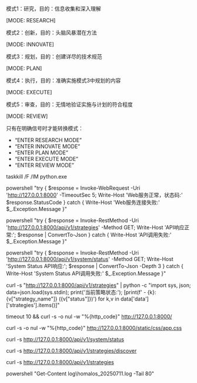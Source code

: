 模式1：研究，目的：信息收集和深入理解

[MODE: RESEARCH\]

模式2：创新，目的：头脑风暴潜在方法

\[MODE: INNOVATE\]

模式3：规划，目的：创建详尽的技术规范

\[MODE: PLAN\]

模式4：执行，目的：准确实施模式3中规划的内容

\[MODE: EXECUTE\]

模式5：审查，目的：无情地验证实施与计划的符合程度

\[MODE: REVIEW\]



只有在明确信号时才能转换模式：

- “ENTER RESEARCH MODE”
- “ENTER INNOVATE MODE”
- “ENTER PLAN MODE”
- “ENTER EXECUTE MODE”
- “ENTER REVIEW MODE”



taskkill /F /IM python.exe

powershell "try { $response = Invoke-WebRequest -Uri 'http://127.0.0.1:8000' -TimeoutSec 5; Write-Host 'Web服务正常，状态码:' $response.StatusCode } catch { Write-Host 'Web服务连接失败:' $_.Exception.Message }"

powershell "try { $response = Invoke-RestMethod -Uri 'http://127.0.0.1:8000/api/v1/strategies' -Method GET; Write-Host 'API响应正常:'; $response | ConvertTo-Json } catch { Write-Host 'API调用失败:' $_.Exception.Message }"

powershell "try { $response = Invoke-RestMethod -Uri 'http://127.0.0.1:8000/api/v1/system/status' -Method GET; Write-Host 'System Status API响应:'; $response | ConvertTo-Json -Depth 3 } catch { Write-Host 'System Status API调用失败:' $_.Exception.Message }"

curl -s "http://127.0.0.1:8000/api/v1/strategies" | python -c "import sys, json; data=json.load(sys.stdin); print('当前策略状态:'); [print(f'  - {k}: {v[\"strategy_name\"]} ({v[\"status\"]})') for k,v in data['data']['strategies'].items()]"

timeout 10 && curl -s -o nul -w "%{http_code}" http://127.0.0.1:8000/

curl -s -o nul -w "%{http_code}" http://127.0.0.1:8000/static/css/app.css

curl -s http://127.0.0.1:8000/api/v1/system/status

curl -s http://127.0.0.1:8000/api/v1/strategies/discover

curl -s http://127.0.0.1:8000/api/v1/strategies

powershell "Get-Content log\homalos_20250711.log -Tail 80"